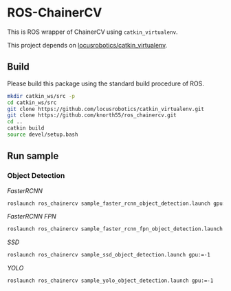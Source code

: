 # ROS-ChainerCV

This is ROS wrapper of ChainerCV using `catkin_virtualenv`.

This project depends on [locusrobotics/catkin_virtualenv](https://github.com/locusrobotics/catkin_virtualenv).

## Build 

Please build this package using the standard build procedure of ROS.

```bash
mkdir catkin_ws/src -p
cd catkin_ws/src
git clone https://github.com/locusrobotics/catkin_virtualenv.git
git clone https://github.com/knorth55/ros_chainercv.git
cd ..
catkin build
source devel/setup.bash
```

## Run sample 

### Object Detection 

*FasterRCNN*

```bash
roslaunch ros_chainercv sample_faster_rcnn_object_detection.launch gpu:=-1
```

*FasterRCNN FPN*

```bash
roslaunch ros_chainercv sample_faster_rcnn_fpn_object_detection.launch gpu:=-1
```

*SSD*

```bash
roslaunch ros_chainercv sample_ssd_object_detection.launch gpu:=-1
```

*YOLO*

```bash
roslaunch ros_chainercv sample_yolo_object_detection.launch gpu:=-1
```
